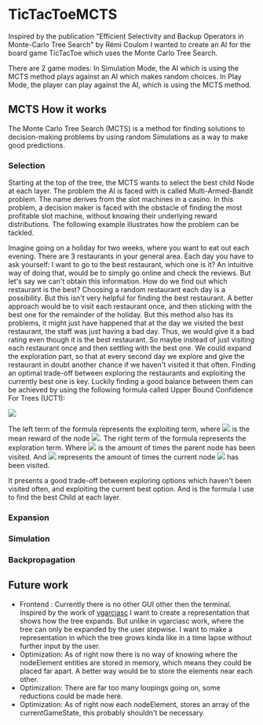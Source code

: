 # TicTacToeMCTS
Inspired by the publication "Efficient Selectivity and Backup Operators in Monte-Carlo Tree Search" by Rémi Coulom I wanted to create an AI for the board game TicTacToe which uses the Monte Carlo Tree Search.

There are 2 game modes: 
In Simulation Mode, the AI which is using the MCTS method plays against an AI which makes random choices. In Play Mode, the player can play against the AI, which is using the MCTS method.

## MCTS How it works
The Monte Carlo Tree Search (MCTS) is a method for finding solutions to decision-making problems by using random Simulations as a way to make good predictions.

### Selection
Starting at the top of the tree, the MCTS wants to select the best child Node at each layer. The problem the AI is faced with is called Multi-Armed-Bandit problem. The name derives from the slot machines in a casino. In this problem, a decision maker is faced with the obstacle of finding the most profitable slot machine, without knowing their underlying reward distributions. The following example illustrates how the problem can be tackled.

Imagine going on a holiday for two weeks, where you want to eat out each evening. There are 3 restaurants in your general area. Each day you have to ask yourself: I want to go to the best restaurant, which one is it? An intuitive way of doing that, would be to simply go online and check the reviews. But let's say we can't obtain this information. How do we find out which restaurant is the best? Choosing a random restaurant each day is a possibility. But this isn't very helpful for finding the best restaurant. A better approach would be to visit each restaurant once, and then sticking with the best one for the remainder of the holiday. But this method also has its problems, it might just have happened that at the day we visited the best restaurant, the staff was just having a bad day. Thus, we would give it a bad rating even though it is the best restaurant. So maybe instead of just visiting each restaurant once and then settling with the best one. We could expand the exploration part, so that at every second day we explore and give the restaurant in doubt another chance if we haven't visited it that often. Finding an optimal trade-off between exploring the restaurants and exploiting the currently best one is key. Luckily finding  a good balance between them can be achieved by using the following formula called Upper Bound Confidence For Trees (UCT1): 

<img src="https://latex.codecogs.com/svg.image?\text{UCB1}=\overline{X}_{j}&space;&plus;&space;\sqrt{\frac{2\ln(n)}{n_{j}}}">

The left term of the formula represents the exploiting term, where <img src="https://latex.codecogs.com/svg.image?\overline{X}_{j}"> is the mean reward of the node <img src="https://latex.codecogs.com/svg.image?j">. The right term of the formula represents the exploration term. Where <img src="https://latex.codecogs.com/svg.image?n&space;"> is the amount of times the parent node has been visited. And <img src="https://latex.codecogs.com/svg.image?n_{j}"> represents the amount of times the current node <img src="https://latex.codecogs.com/svg.image?j"> has been visited.

It presents a good trade-off between exploring options which haven't been visited often, and exploiting the current best option. And is the formula I use to find the best Child at each layer.

### Expansion

### Simulation

### Backpropagation

## Future work
- Frontend :    Currently there is no other GUI other then the terminal. Inspired by the work of [vgarciasc](https://github.com/vgarciasc/mcts-viz) I want to                   create a representation that shows how the tree expands. But unlike in vgarciasc work, where the tree can only be expanded by the user stepwise.                 I want to make a representation in which the tree grows kinda like in a time lapse without further input by the user. 
- Optimization: As of right now there is no way of knowing where the nodeElement entities are stored in memory, which means they could be placed far apart. A                   better way would be to store the elements near each other.
- Optimization: There are far too many loopings going on, some reductions could be made here. 
- Optimization: As of right now each nodeElement, stores an array of the currentGameState, this probably shouldn't be necessary.
